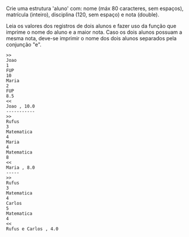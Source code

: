 Crie uma estrutura 'aluno' com: nome (máx 80 caracteres, sem espaços), matrícula (inteiro), disciplina (120, sem espaço) e nota (double).

Leia os valores dos registros de dois alunos e fazer uso da função que imprime o nome do aluno e a maior nota. Caso os dois alunos possuam a mesma nota, deve-se imprimir o nome dos dois alunos separados pela conjunção "e".

```
>>
Joao
1
FUP
10
Maria
2
FUP
8.5
<<
Joao , 10.0
-----------
>>
Rufus
3
Matematica
4
Maria
4
Matematica
8
<<
Maria , 8.0
-----
>>
Rufus
3
Matematica
4
Carlos
5
Matematica
4
<<
Rufus e Carlos , 4.0
